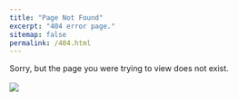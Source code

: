 ```yaml
---
title: "Page Not Found"
excerpt: "404 error page."
sitemap: false
permalink: /404.html
---
```


Sorry, but the page you were trying to view does not exist.
<br><br>
<img src='/images/favicon/favicon.ico'>

<script type="text/javascript">
  var GOOG_FIXURL_LANG = 'en';
  var GOOG_FIXURL_SITE = '{{ site.url }}'
</script>
<script type="text/javascript"
  src="//linkhelp.clients.google.com/tbproxy/lh/wm/fixurl.js">
</script>
